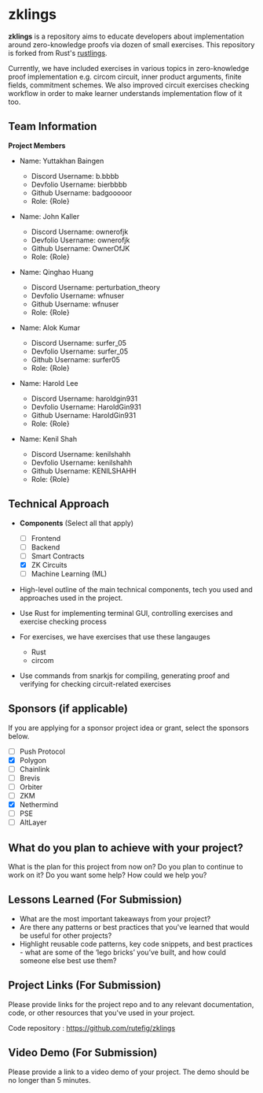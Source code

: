 # zklings

**zklings** is a repository aims to educate developers about implementation around zero-knowledge proofs via dozen of small exercises. This repository is forked from Rust's [rustlings](https://github.com/rust-lang/rustlings).

Currently, we have included exercises in various topics in zero-knowledge proof implementation e.g. circom circuit, inner product arguments, finite fields, commitment schemes. We also improved circuit exercises checking workflow in order to make learner understands implementation flow of it too.

## Team Information

**Project Members**

- Name: Yuttakhan Baingen
  - Discord Username: b.bbbb
  - Devfolio Username: bierbbbb
  - Github Username: badgooooor
  - Role: {Role}

- Name: John Kaller
  - Discord Username: ownerofjk
  - Devfolio Username: ownerofjk
  - Github Username: OwnerOfJK
  - Role: {Role}

- Name: Qinghao Huang
  - Discord Username: perturbation_theory
  - Devfolio Username: wfnuser
  - Github Username: wfnuser
  - Role: {Role}

- Name: Alok Kumar
  - Discord Username: surfer_05
  - Devfolio Username: surfer_05
  - Github Username: surfer05
  - Role: {Role}

- Name: Harold Lee
  - Discord Username: haroldgin931
  - Devfolio Username: HaroldGin931
  - Github Username: HaroldGin931
  - Role: {Role}

- Name: Kenil Shah
  - Discord Username: kenilshahh
  - Devfolio Username: kenilshahh
  - Github Username: KENILSHAHH
  - Role: {Role}

## Technical Approach

- **Components** (Select all that apply)
  - [ ] Frontend
  - [ ] Backend
  - [ ] Smart Contracts
  - [x] ZK Circuits
  - [ ] Machine Learning (ML)

- High-level outline of the main technical components, tech you used and approaches used in the project.

- Use Rust for implementing terminal GUI, controlling exercises and exercise checking process
- For exercises, we have exercises that use these langauges
  - Rust
  - circom
- Use commands from snarkjs for compiling, generating proof and verifying for checking circuit-related exercises


## Sponsors (if applicable)

If you are applying for a sponsor project idea or grant, select the sponsors below.

- [ ] Push Protocol
- [x] Polygon
- [ ] Chainlink
- [ ] Brevis
- [ ] Orbiter
- [ ] ZKM
- [x] Nethermind
- [ ] PSE
- [ ] AltLayer

## What do you plan to achieve with your project?

What is the plan for this project from now on? Do you plan to continue to work on it? Do you want some help? How could we help you?

## Lessons Learned (For Submission)

- What are the most important takeaways from your project?
- Are there any patterns or best practices that you've learned that would be useful for other projects?
- Highlight reusable code patterns, key code snippets, and best practices - what are some of the ‘lego bricks’ you’ve built, and how could someone else best use them?

## Project Links (For Submission)

Please provide links for the project repo and to any relevant documentation, code, or other resources that you've used in your project.

Code repository : https://github.com/rutefig/zklings


## Video Demo (For Submission)

Please provide a link to a video demo of your project. The demo should be no longer than 5 minutes.
